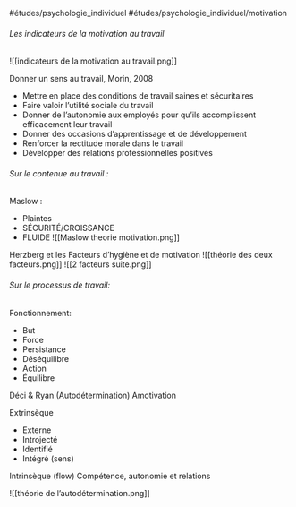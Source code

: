 #études/psychologie_individuel 
#études/psychologie_individuel/motivation 

###### Les indicateurs de la motivation au travail
![[indicateurs de la motivation au travail.png]]

Donner un sens au travail, Morin, 2008
- Mettre en place des conditions de travail saines et sécuritaires
- Faire valoir l’utilité sociale du travail 
- Donner de l’autonomie aux employés pour qu’ils accomplissent efficacement leur travail
- Donner des occasions d’apprentissage et de développement
- Renforcer la rectitude morale dans le travail
- Développer des relations professionnelles positives


###### Sur le contenue au travail : 
Maslow :
- Plaintes
- SÉCURITÉ/CROISSANCE
- FLUIDE
![[Maslow theorie motivation.png]]

 Herzberg et les Facteurs d’hygiène et de motivation
![[théorie des deux facteurs.png]]
![[2 facteurs suite.png]]

###### Sur le processus de travail: 
Fonctionnement: 
- But
- Force
- Persistance
- Déséquilibre
- Action
- Équilibre 

Déci & Ryan (Autodétermination) Amotivation

Extrinsèque
- Externe
- Introjecté
- Identifié
- Intégré (sens)

Intrinsèque (flow)
Compétence, autonomie et relations

![[théorie de l’autodétermination.png]]
